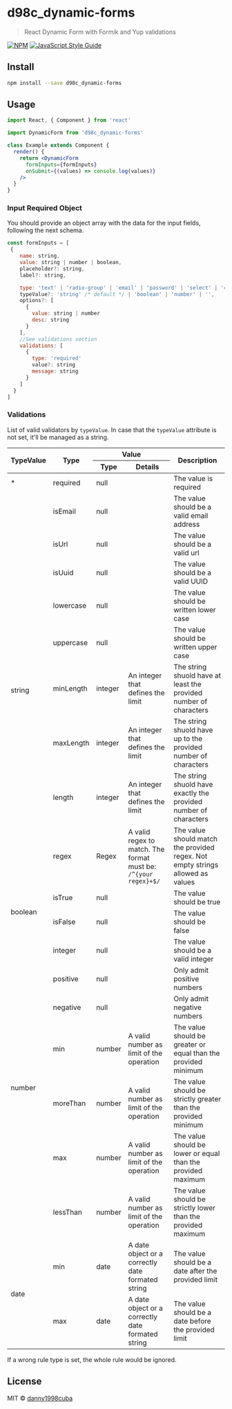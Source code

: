 # d98c_dynamic-forms

> React Dynamic Form with Formik and Yup validations

[![NPM](https://img.shields.io/npm/v/dynamic-forms.svg)](https://www.npmjs.com/package/d98c_dynamic-forms) [![JavaScript Style Guide](https://img.shields.io/badge/code_style-standard-brightgreen.svg)](https://standardjs.com)

## Install

```bash
npm install --save d98c_dynamic-forms
```

## Usage

```jsx
import React, { Component } from 'react'

import DynamicForm from 'd98c_dynamic-forms'

class Example extends Component {
  render() {
    return <DynamicForm
      formInputs={formInputs}
      onSubmit={(values) => console.log(values)}
    />
  }
}
```

### Input Required Object

You should provide an object array with the data for the input fields, following the next schema.

```js
const formInputs = [
 {
    name: string,
    value: string | number | boolean,
    placeholder?: string,
    label?: string,

    type: 'text' | 'radio-group' | 'email' | 'password' | 'select' | 'checkbox',
    typeValue?: 'string' /* default */ | 'boolean' | 'number' | '',
    options?: [
      {
        value: string | number
        desc: string
      }
    ],
    //See validations section
    validations: [
      {
        type: 'required'
        value?: string
        message: string
      }
    ]
  }
]
```

### Validations

List of valid validators by <code>typeValue</code>. In case that the <code>typeValue</code> attribute is not set, it'll be managed as a string.

<table>
  <thead>
    <tr>
      <th rowspan="2">TypeValue</th>
      <th rowspan="2">Type</th>
      <th colspan="2">Value</th>
      <th rowspan="2">Description</th>
    </tr>
    <tr>
      <th>Type</th>
      <th>Details</th>
    </tr>
  </thead>

  <tbody>
    <tr>
      <td>*</td>
      <td>required</td>
      <td>null</td>
      <td></td>
      <td>The value is required</td>
    </tr>
    <tr>
      <td rowspan="9">string</td>
      <td>isEmail</td>
      <td>null</td>
      <td></td>
      <td>The value should be a valid email address</td>
    </tr>
    <tr>
      <td>isUrl</td>
      <td>null</td>
      <td></td>
      <td>The value should be a valid url</td>
    </tr>
    <tr>
      <td>isUuid</td>
      <td>null</td>
      <td></td>
      <td>The value should be a valid UUID</td>
    </tr>
    <tr>
      <td>lowercase</td>
      <td>null</td>
      <td></td>
      <td>The value should be written lower case</td>
    </tr>
    <tr>
      <td>uppercase</td>
      <td>null</td>
      <td></td>
      <td>The value should be written upper case</td>
    </tr>
    <tr>
      <td>minLength</td>
      <td>integer</td>
      <td>An integer that defines the limit</td>
      <td>The string shuold have at least the provided number of characters</td>
    </tr>
    <tr>
      <td>maxLength</td>
      <td>integer</td>
      <td>An integer that defines the limit</td>
      <td>The string shuold have up to the provided number of characters</td>
    </tr>
    <tr>
      <td>length</td>
      <td>integer</td>
      <td>An integer that defines the limit</td>
      <td>The string shuold have exactly the provided number of characters</td>
    </tr>
    <tr>
      <td>regex</td>
      <td>Regex</td>
      <td>A valid regex to match. The format must be: <code>/^{your regex}+$/</code></td>
      <td>The value should match the provided regex. Not empty strings allowed as values</td>
    </tr>
    <tr>
      <td rowspan="2">boolean</td>
      <td>isTrue</td>
      <td>null</td>
      <td></td>
      <td>The value should be true</td>
    </tr>
    <tr>
      <td>isFalse</td>
      <td>null</td>
      <td></td>
      <td>The value should be false</td>
    </tr>
    <tr>
      <td rowspan="7">number</td>
      <td>integer</td>
      <td>null</td>
      <td></td>
      <td>The value should be a valid integer</td>
    </tr>
    <tr>
      <td>positive</td>
      <td>null</td>
      <td></td>
      <td>Only admit positive numbers</td>
    </tr>
    <tr>
      <td>negative</td>
      <td>null</td>
      <td></td>
      <td>Only admit negative numbers</td>
    </tr>
    <tr>
      <td>min</td>
      <td>number</td>
      <td>A valid number as limit of the operation</td>
      <td>The value should be greater or equal than the provided minimum</td>
    </tr>
    <tr>
      <td>moreThan</td>
      <td>number</td>
      <td>A valid number as limit of the operation</td>
      <td>The value should be strictly greater than the provided minimum</td>
    </tr>
    <tr>
      <td>max</td>
      <td>number</td>
      <td>A valid number as limit of the operation</td>
      <td>The value should be lower or equal than the provided maximum</td>
    </tr>
    <tr>
      <td>lessThan</td>
      <td>number</td>
      <td>A valid number as limit of the operation</td>
      <td>The value should be strictly lower than the provided maximum</td>
    </tr>
    <tr>
      <td rowspan="2">date</td>
      <td>min</td>
      <td>date</td>
      <td>A date object or a correctly date formated string </td>
      <td>The value should be a date after the provided limit</td>
    </tr>
    <tr>
      <td>max</td>
      <td>date</td>
      <td>A date object or a correctly date formated string </td>
      <td>The value should be a date before the provided limit</td>
    </tr>
    </tbody>
  </table>

  
If a wrong rule type is set, the whole rule would be ignored.


## License

MIT © [danny1998cuba](https://github.com/danny1998cuba)
